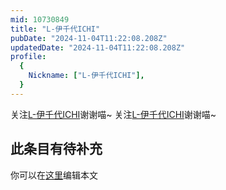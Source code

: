 ```yaml
---
mid: 10730849
title: "L-伊千代ICHI"
pubDate: "2024-11-04T11:22:08.208Z"
updatedDate: "2024-11-04T11:22:08.208Z"
profile:
  {
    Nickname: ["L-伊千代ICHI"],
  }
---
```


关注[L-伊千代ICHI](https://space.bilibili.com/10730849)谢谢喵~ 关注[L-伊千代ICHI](https://space.bilibili.com/10730849)谢谢喵~

## 此条目有待补充
你可以在[这里](https://github.com/Yuhanawa/VTuber.ICU-Content/edit/master/v/L-伊千代ICHI/index.md)编辑本文
